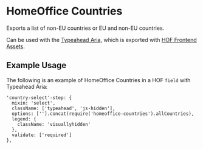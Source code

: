 # HomeOffice Countries

Exports a list of non-EU countries or EU and non-EU countries.

Can be used with the [Typeahead Aria](https://github.com/UKHomeOffice/typeahead-aria), which is exported with [HOF Frontend Assets](https://github.com/UKHomeOfficeForms/hof-frontend-assets).

## Example Usage

The following is an example of HomeOffice Countries in a HOF `field` with Typeahead Aria:
```
'country-select'-step: {
  mixin: 'select',
  className: ['typeahead', 'js-hidden'],
  options: [''].concat(require('homeoffice-countries').allCountries),
  legend: {
    className: 'visuallyhidden'
  },
  validate: ['required']
},
```
